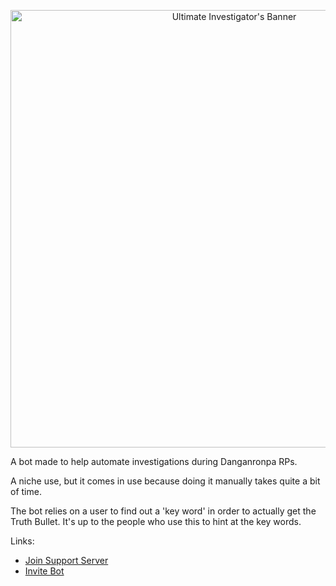 <p align="center">
  <img src="https://cdn.discordapp.com/attachments/775915758588657664/1138697597406691328/UltInvestBanner.png" alt="Ultimate Investigator's Banner" width="700"/>
</p>

A bot made to help automate investigations during Danganronpa RPs.

A niche use, but it comes in use because doing it manually takes quite a bit of time.

The bot relies on a user to find out a 'key word' in order to actually get the Truth Bullet. It's up to the people who use this to hint at the key words.

Links:
* [Join Support Server](https://discord.gg/NSdetwGjpK)
* [Invite Bot](https://discord.com/api/oauth2/authorize?client_id=843994199187914753&permissions=8&scope=bot%20applications.commands)